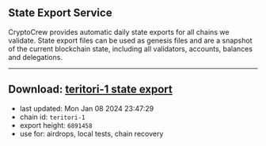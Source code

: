 ## State Export Service
CryptoCrew provides automatic daily state exports for all chains we validate. State export files can be used as genesis files and are a snapshot of the current blockchain state, including all validators, accounts, balances and delegations.

---
**Download: [teritori-1 state export](https://dl.ccvalidators.com/SERVICE/teritori/teritori-1_export_6891458.json)**
---

- last updated: Mon Jan 08 2024 23:47:29
- chain id: `teritori-1`
- export height: `6891458`
- use for: airdrops, local tests, chain recovery
